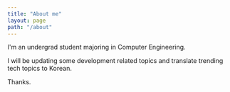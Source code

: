 ```yaml
---
title: "About me"
layout: page
path: "/about"
---
```


I'm an undergrad student majoring in Computer Engineering.

I will be updating some development related topics and translate trending tech topics to Korean.

Thanks. 
